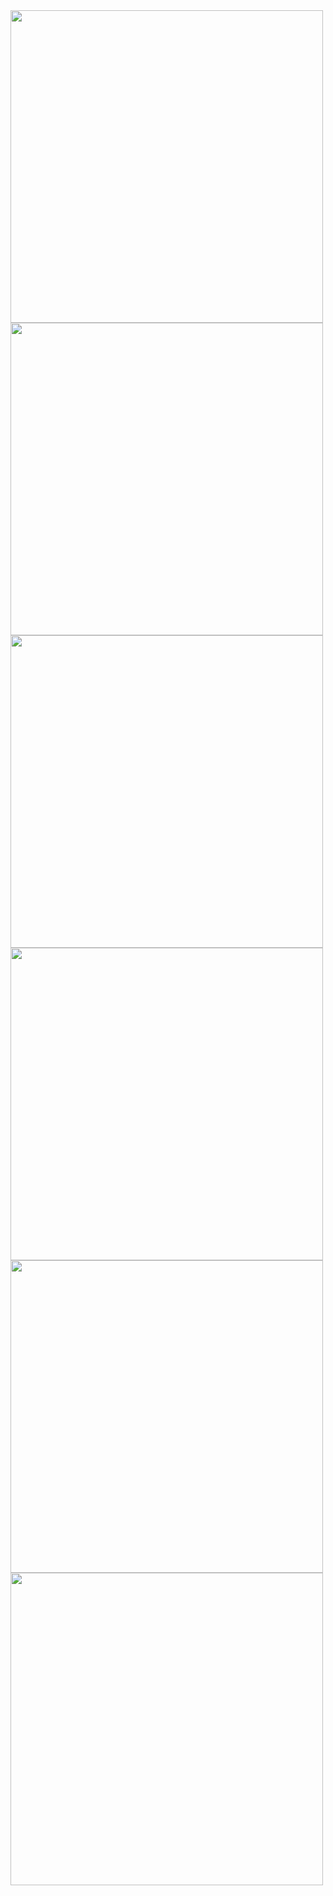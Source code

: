 <img src = "https://github.com/RAWAN3830/Bhagavad-Gita/assets/138647473/d3083cd9-e0cb-4eb5-a0ab-333b9fd2961d" height="500"/>
<img src = "https://github.com/RAWAN3830/Bhagavad-Gita/assets/138647473/cc63a8b5-8ac7-4b9c-81cb-4161f24023f5" height="500"/>
<img src = "https://github.com/RAWAN3830/Bhagavad-Gita/assets/138647473/f21361a5-5b6a-466c-866b-ea7621c2ec6a" height="500"/>
<img src = "https://github.com/RAWAN3830/Bhagavad-Gita/assets/138647473/c9634456-a63e-41bc-bb49-a902f4b0392a" height="500"/>
<img src = "https://github.com/RAWAN3830/Bhagavad-Gita/assets/138647473/c095844a-2a73-4d91-bd0d-ac5267205d80" height="500"/>
<img src = "https://github.com/RAWAN3830/Bhagavad-Gita/assets/138647473/28af8609-b471-4cd5-b4bd-27fb01e60c35" height="500"/>
